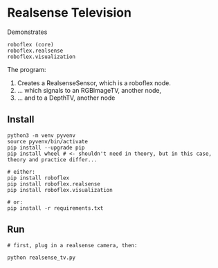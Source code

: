 # Realsense Television

Demonstrates

    roboflex (core)
    roboflex.realsense
    roboflex.visualization

The program: 

1. Creates a RealsenseSensor, which is a roboflex node.
2. ... which signals to an RGBImageTV, another node,
3. ... and to a DepthTV, another node


## Install

    python3 -m venv pyvenv
    source pyvenv/bin/activate
    pip install --upgrade pip
    pip install wheel # <- shouldn't need in theory, but in this case, theory and practice differ...

    # either:
    pip install roboflex
    pip install roboflex.realsense
    pip install roboflex.visualization

    # or:
    pip install -r requirements.txt

## Run

    # first, plug in a realsense camera, then:
    
    python realsense_tv.py
